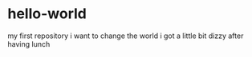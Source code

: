 # hello-world
my first repository
i want to change the world
i got a little bit dizzy after having lunch
